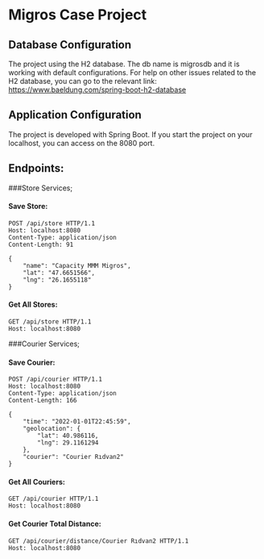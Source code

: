# Migros Case Project

## Database Configuration
The project using the H2 database. The db name is migrosdb and it is working with default configurations.
For help on other issues related to the H2 database, you can go to the relevant link:
https://www.baeldung.com/spring-boot-h2-database


## Application Configuration
The project is developed with Spring Boot. If you start the project on your localhost, 
you can access on the 8080 port. 

## Endpoints:

###Store Services;

#### Save Store:
````
POST /api/store HTTP/1.1
Host: localhost:8080
Content-Type: application/json
Content-Length: 91

{
    "name": "Capacity MMM Migros",
    "lat": "47.6651566",
    "lng": "26.1655118"
}
````

#### Get All Stores:
````
GET /api/store HTTP/1.1
Host: localhost:8080
````


###Courier Services;

#### Save Courier:
````
POST /api/courier HTTP/1.1
Host: localhost:8080
Content-Type: application/json
Content-Length: 166

{
    "time": "2022-01-01T22:45:59",
    "geolocation": {        
        "lat": 40.986116,
        "lng": 29.1161294
    },
    "courier": "Courier Rıdvan2"
}
````

#### Get All Couriers:
````
GET /api/courier HTTP/1.1
Host: localhost:8080
````

#### Get Courier Total Distance:
````
GET /api/courier/distance/Courier Rıdvan2 HTTP/1.1
Host: localhost:8080
````

